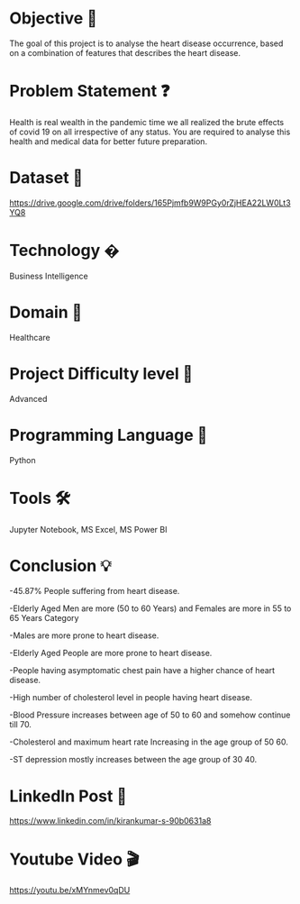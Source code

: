 # Objective 🎯
The goal of this project is to analyse the heart disease
occurrence, based on a combination of features that
describes the heart disease.
# Problem Statement ❓
Health is real wealth in the pandemic time we all realized the
brute effects of covid 19 on all irrespective of any status. You
are required to analyse this health and medical data for
better future preparation.
# Dataset 📀
https://drive.google.com/drive/folders/165Pjmfb9W9PGy0rZjHEA22LW0Lt3YQ8
# Technology �
Business Intelligence
# Domain 🏥
Healthcare
# Project Difficulty level 🥇
Advanced
# Programming Language 🐍
Python
# Tools 🛠
Jupyter Notebook, MS
Excel, MS Power BI
# Conclusion 💡
-45.87% People suffering from heart disease.

-Elderly Aged Men are more (50 to 60 Years) and Females are more in 55 to 65 Years Category

-Males are more prone to heart disease.

-Elderly Aged People are more prone to heart disease.

-People having asymptomatic chest pain have a higher chance of heart disease.

-High number of cholesterol level in people having heart disease.

-Blood Pressure increases between age of 50 to 60 and somehow continue till 70.

-Cholesterol and maximum heart rate Increasing in the age group of 50 60.

-ST depression mostly increases between the age group of 30 40.

# LinkedIn Post 📲
https://www.linkedin.com/in/kirankumar-s-90b0631a8

# Youtube Video 🎬
https://youtu.be/xMYnmev0qDU

